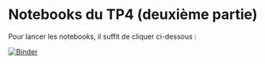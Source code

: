 # Notebooks du TP4 (deuxième partie)

Pour lancer les notebooks, il suffit de cliquer ci-dessous :

[![Binder](https://mybinder.org/badge_logo.svg)](https://mybinder.org/v2/gh/seriesl/notebooks_tp04_2/master)
